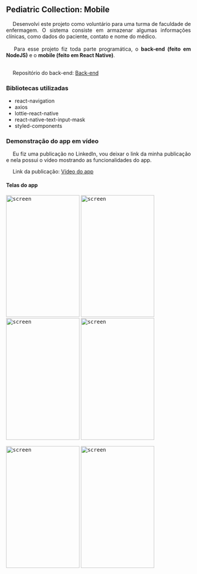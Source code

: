 ## Pediatric Collection: Mobile

<div style="text-align: justify">&emsp; Desenvolvi este projeto como voluntário para uma turma de faculdade de enfermagem. O sistema consiste em armazenar algumas informações clínicas, como dados do paciente, contato e nome do médico.</div><br/>

<div style="text-align: justify">&emsp; Para esse projeto fiz toda parte programática, o <b>back-end (feito em NodeJS)</b> e o <b>mobile (feito em React Native)</b>.</div><br/>

&emsp; Repositório do back-end: [Back-end](https://github.com/viniciusmendite/pediatric-collection-backend)

### Bibliotecas utilizadas

- react-navigation
- axios
- lottie-react-native
- react-native-text-input-mask
- styled-components

### Demonstração do app em vídeo

<div style="text-align: justify">&emsp; Eu fiz uma publicação no LinkedIn, vou deixar o link da minha publicação e nela possui o vídeo mostrando as funcionalidades do app.</div>

&emsp; Link da publicação: [Vídeo do app](https://www.linkedin.com/posts/vin%C3%ADcius-mendite-4493211a4_lottie-reactnative-javascript-activity-6669572897482260481-EWiG)

#### Telas do app

<kbd><img src="https://github.com/viniciusmendite/PrintScreen/blob/master/pediatric-collection/screen1.png" alt="screen" width="200" height="331" /></kbd>
<kbd><img src="https://github.com/viniciusmendite/PrintScreen/blob/master/pediatric-collection/screen2.png" alt="screen" width="200" height="331" /></kbd>
<kbd><img src="https://github.com/viniciusmendite/PrintScreen/blob/master/pediatric-collection/screen3.png" alt="screen" width="200" height="331" /></kbd>
<kbd><img src="https://github.com/viniciusmendite/PrintScreen/blob/master/pediatric-collection/screen4.png" alt="screen" width="200" height="331" /></kbd>

<kbd><img src="https://github.com/viniciusmendite/PrintScreen/blob/master/pediatric-collection/screen5.png" alt="screen" width="200" height="331" /></kbd>
<kbd><img src="https://github.com/viniciusmendite/PrintScreen/blob/master/pediatric-collection/screen6.png" alt="screen" width="200" height="331" /></kbd>
